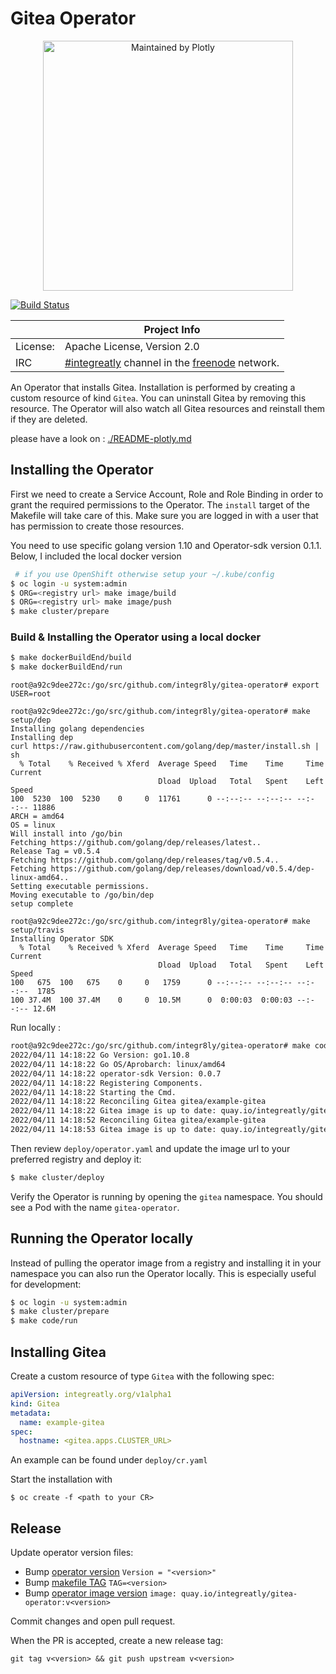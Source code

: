 # Gitea Operator

<div align="center">
  <a href="https://dash.plotly.com/project-maintenance">
    <img src="https://dash.plotly.com/assets/images/maintained-by-plotly.png" width="400px" alt="Maintained by Plotly">
  </a>
</div>


[![Build Status](https://travis-ci.org/integr8ly/gitea-operator.svg?branch=master)](https://travis-ci.org/integr8ly/gitea-operator)

|                 | Project Info  |
| --------------- | ------------- |
| License:        | Apache License, Version 2.0                      |
| IRC             | [#integreatly](https://webchat.freenode.net/?channels=integreatly) channel in the [freenode](http://freenode.net/) network. |

An Operator that installs Gitea. Installation is performed by creating a custom resource of kind `Gitea`. You can uninstall Gitea by removing this resource.
The Operator will also watch all Gitea resources and reinstall them if they are deleted.

please have a look on : [./README-plotly.md](./README-plotly.md)

## Installing the Operator 

First we need to create a Service Account, Role and Role Binding in order to grant the required permissions to the Operator. The `install` target of the Makefile will take care of this. Make sure you are logged in with a user that has permission to create those resources.

You need to use specific golang version 1.10 and Operator-sdk version 0.1.1. Below, I included the local docker version

```sh
 # if you use OpenShift otherwise setup your ~/.kube/config
$ oc login -u system:admin
$ ORG=<registry url> make image/build
$ ORG=<registry url> make image/push
$ make cluster/prepare
```

### Build & Installing the Operator using a local docker

```sh
$ make dockerBuildEnd/build
$ make dockerBuildEnd/run
```

```
root@a92c9dee272c:/go/src/github.com/integr8ly/gitea-operator# export USER=root

root@a92c9dee272c:/go/src/github.com/integr8ly/gitea-operator# make setup/dep
Installing golang dependencies
Installing dep
curl https://raw.githubusercontent.com/golang/dep/master/install.sh | sh
  % Total    % Received % Xferd  Average Speed   Time    Time     Time  Current
                                 Dload  Upload   Total   Spent    Left  Speed
100  5230  100  5230    0     0  11761      0 --:--:-- --:--:-- --:--:-- 11886
ARCH = amd64
OS = linux
Will install into /go/bin
Fetching https://github.com/golang/dep/releases/latest..
Release Tag = v0.5.4
Fetching https://github.com/golang/dep/releases/tag/v0.5.4..
Fetching https://github.com/golang/dep/releases/download/v0.5.4/dep-linux-amd64..
Setting executable permissions.
Moving executable to /go/bin/dep
setup complete
```

```
root@a92c9dee272c:/go/src/github.com/integr8ly/gitea-operator# make setup/travis
Installing Operator SDK
  % Total    % Received % Xferd  Average Speed   Time    Time     Time  Current
                                 Dload  Upload   Total   Spent    Left  Speed
100   675  100   675    0     0   1759      0 --:--:-- --:--:-- --:--:--  1785
100 37.4M  100 37.4M    0     0  10.5M      0  0:00:03  0:00:03 --:--:-- 12.6M
```

Run locally : 

```sh
root@a92c9dee272c:/go/src/github.com/integr8ly/gitea-operator# make code/run
2022/04/11 14:18:22 Go Version: go1.10.8
2022/04/11 14:18:22 Go OS/Aprobarch: linux/amd64
2022/04/11 14:18:22 operator-sdk Version: 0.0.7
2022/04/11 14:18:22 Registering Components.
2022/04/11 14:18:22 Starting the Cmd.
2022/04/11 14:18:22 Reconciling Gitea gitea/example-gitea
2022/04/11 14:18:22 Gitea image is up to date: quay.io/integreatly/gitea:1.10.3
2022/04/11 14:18:52 Reconciling Gitea gitea/example-gitea
2022/04/11 14:18:53 Gitea image is up to date: quay.io/integreatly/gitea:1.10.3
```




Then review `deploy/operator.yaml` and update the image url to your preferred registry and deploy it:

```sh
$ make cluster/deploy
```

Verify the Operator is running by opening the `gitea` namespace. You should see a Pod with the name `gitea-operator`.

## Running the Operator locally

Instead of pulling the operator image from a registry and installing it in your namespace you can also run the Operator locally. This is especially useful for development:

```sh
$ oc login -u system:admin
$ make cluster/prepare
$ make code/run
```

## Installing Gitea

Create a custom resource of type `Gitea` with the following spec:

```yaml
apiVersion: integreatly.org/v1alpha1
kind: Gitea
metadata:
  name: example-gitea
spec:
  hostname: <gitea.apps.CLUSTER_URL>
```

An example can be found under `deploy/cr.yaml`

Start the installation with

```
$ oc create -f <path to your CR>
```

## Release

Update operator version files:

* Bump [operator version](version/version.go) 
```Version = "<version>"```
* Bump [makefile TAG](Makefile)
```TAG=<version>```
* Bump [operator image version](deploy/operator.yaml)
```image: quay.io/integreatly/gitea-operator:v<version>```

Commit changes and open pull request.

When the PR is accepted, create a new release tag:

```git tag v<version> && git push upstream v<version>```
